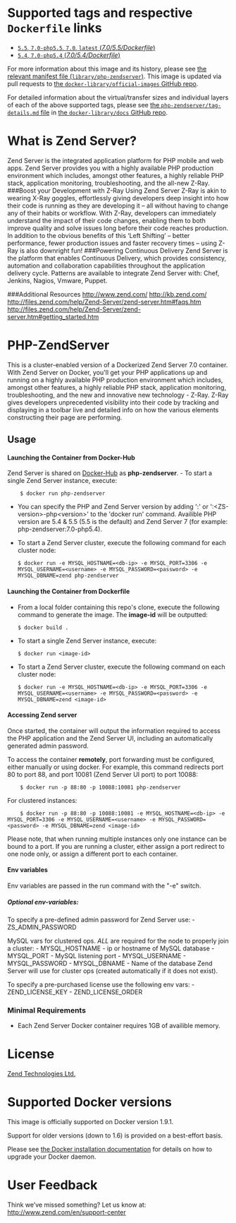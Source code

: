 # Supported tags and respective `Dockerfile` links

-	[`5.5`, `7.0-php5.5`, `7.0`, `latest` (*7.0/5.5/Dockerfile*)](https://github.com/zendtech/php-zendserver/blob/bb3303d34a3e86a4bc9eb1d652c5cce6ad441a6e/7.0/5.5/Dockerfile)
-	[`5.4`, `7.0-php5.4` (*7.0/5.4/Dockerfile*)](https://github.com/zendtech/php-zendserver/blob/bb3303d34a3e86a4bc9eb1d652c5cce6ad441a6e/7.0/5.4/Dockerfile)

For more information about this image and its history, please see [the relevant manifest file (`library/php-zendserver`)](https://github.com/docker-library/official-images/blob/master/library/php-zendserver). This image is updated via pull requests to [the `docker-library/official-images` GitHub repo](https://github.com/docker-library/official-images).

For detailed information about the virtual/transfer sizes and individual layers of each of the above supported tags, please see [the `php-zendserver/tag-details.md` file](https://github.com/docker-library/docs/blob/master/php-zendserver/tag-details.md) in [the `docker-library/docs` GitHub repo](https://github.com/docker-library/docs).

# What is Zend Server?

Zend Server is the integrated application platform for PHP mobile and web apps. Zend Server provides you with a highly available PHP production environment which includes, amongst other features, a highly reliable PHP stack, application monitoring, troubleshooting, and the all-new Z-Ray. ###Boost your Development with Z-Ray Using Zend Server Z-Ray is akin to wearing X-Ray goggles, effortlessly giving developers deep insight into how their code is running as they are developing it – all without having to change any of their habits or workflow. With Z-Ray, developers can immediately understand the impact of their code changes, enabling them to both improve quality and solve issues long before their code reaches production. In addition to the obvious benefits of this ‘Left Shifting’ – better performance, fewer production issues and faster recovery times – using Z-Ray is also downright fun! ###Powering Continuous Delivery Zend Server is the platform that enables Continuous Delivery, which provides consistency, automation and collaboration capabilities throughout the application delivery cycle. Patterns are available to integrate Zend Server with: Chef, Jenkins, Nagios, Vmware, Puppet.

###Additional Resources http://www.zend.com/ http://kb.zend.com/ http://files.zend.com/help/Zend-Server/zend-server.htm#faqs.htm http://files.zend.com/help/Zend-Server/zend-server.htm#getting_started.htm

# PHP-ZendServer

This is a cluster-enabled version of a Dockerized Zend Server 7.0 container. With Zend Server on Docker, you'll get your PHP applications up and running on a highly available PHP production environment which includes, amongst other features, a highly reliable PHP stack, application monitoring, troubleshooting, and the new and innovative new technology - Z-Ray. Z-Ray gives developers unprecedented visibility into their code by tracking and displaying in a toolbar live and detailed info on how the various elements constructing their page are performing.

## Usage

#### Launching the Container from Docker-Hub

Zend Server is shared on [Docker-Hub](https://registry.hub.docker.com/_/php-zendserver/) as **php-zendserver**. - To start a single Zend Server instance, execute:

	    $ docker run php-zendserver

-	You can specify the PHP and Zend Server version by adding ':<php-version>' or ':&lt;ZS-version&gt;-php&lt;version&gt;' to the 'docker run' command. Availible PHP version are 5.4 & 5.5 (5.5 is the default) and Zend Server 7 (for example: php-zendserver:7.0-php5.4).

-	To start a Zend Server cluster, execute the following command for each cluster node:

	```console
	$ docker run -e MYSQL_HOSTNAME=<db-ip> -e MYSQL_PORT=3306 -e MYSQL_USERNAME=<username> -e MYSQL_PASSWORD=<password> -e MYSQL_DBNAME=zend php-zendserver
	```

#### Launching the Container from Dockerfile

-	From a local folder containing this repo's clone, execute the following command to generate the image. The **image-id** will be outputted:

	```console
	$ docker build .
	```

-	To start a single Zend Server instance, execute:

	```console
	$ docker run <image-id>
	```

-	To start a Zend Server cluster, execute the following command on each cluster node:

	```console
	$ docker run -e MYSQL_HOSTNAME=<db-ip> -e MYSQL_PORT=3306 -e MYSQL_USERNAME=<username> -e MYSQL_PASSWORD=<password> -e MYSQL_DBNAME=zend <image-id>
	```

#### Accessing Zend server

Once started, the container will output the information required to access the PHP application and the Zend Server UI, including an automatically generated admin password.

To access the container **remotely**, port forwarding must be configured, either manually or using docker. For example, this command redirects port 80 to port 88, and port 10081 (Zend Server UI port) to port 10088:

	    $ docker run -p 88:80 -p 10088:10081 php-zendserver

For clustered instances:

	    $ docker run -p 88:80 -p 10088:10081 -e MYSQL_HOSTNAME=<db-ip> -e MYSQL_PORT=3306 -e MYSQL_USERNAME=<username> -e MYSQL_PASSWORD=<password> -e MYSQL_DBNAME=zend <image-id>

Please note, that when running multiple instances only one instance can be bound to a port. If you are running a cluster, either assign a port redirect to one node only, or assign a different port to each container.

#### Env variables

Env variables are passed in the run command with the "-e" switch.

##### Optional env-variables:

To specify a pre-defined admin password for Zend Server use: - ZS_ADMIN_PASSWORD

MySQL vars for clustered ops. *ALL* are required for the node to properly join a cluster: - MYSQL_HOSTNAME - ip or hostname of MySQL database - MYSQL_PORT - MySQL listening port - MYSQL_USERNAME - MYSQL_PASSWORD - MYSQL_DBNAME - Name of the database Zend Server will use for cluster ops (created automatically if it does not exist).

To specify a pre-purchased license use the following env vars: - ZEND_LICENSE_KEY - ZEND_LICENSE_ORDER

### Minimal Requirements

-	Each Zend Server Docker container requires 1GB of availible memory.

# License

[Zend Technologies Ltd.](https://www.zend.com/topics/License-EULA-2010-09-2.pdf)

# Supported Docker versions

This image is officially supported on Docker version 1.9.1.

Support for older versions (down to 1.6) is provided on a best-effort basis.

Please see [the Docker installation documentation](https://docs.docker.com/installation/) for details on how to upgrade your Docker daemon.

# User Feedback

Think we’ve missed something? Let us know at: http://www.zend.com/en/support-center
